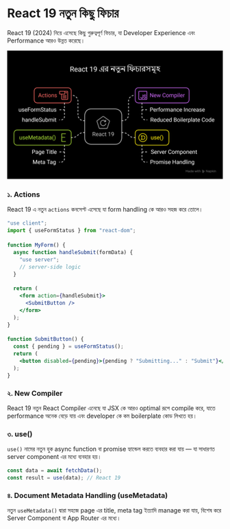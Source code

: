 # React 19 নতুন কিছু ফিচার

React 19 (2024) নিয়ে এসেছে কিছু গুরুত্বপূর্ণ ফিচার, যা Developer Experience এবং Performance আরও উন্নত করেছে।

![React 19](../../../public/images/React/React%2019.png)

### **১. Actions**

React 19 এ নতুন `actions` কনসেপ্ট এসেছে যা form handling কে আরও সহজ করে তোলে।

```jsx
"use client";
import { useFormStatus } from "react-dom";

function MyForm() {
  async function handleSubmit(formData) {
    "use server";
    // server-side logic
  }

  return (
    <form action={handleSubmit}>
      <SubmitButton />
    </form>
  );
}

function SubmitButton() {
  const { pending } = useFormStatus();
  return (
    <button disabled={pending}>{pending ? "Submitting..." : "Submit"}</button>
  );
}
```

### **২. New Compiler**

React 19 নতুন React Compiler এনেছে যা JSX কে আরও optimal রূপে compile করে, যাতে performance অনেক বেড়ে যায় এবং developer কে কম boilerplate কোড লিখতে হয়।

### **৩. use()**

`use()` নামের নতুন হুক async function বা promise হ্যান্ডেল করতে ব্যবহার করা যায় — যা সাধারণত server component এর মধ্যে ব্যবহার হয়।

```jsx
const data = await fetchData();
const result = use(data); // React 19
```

### **৪. Document Metadata Handling (useMetadata)**

নতুন `useMetadata()` দ্বারা সহজে page এর title, meta tag ইত্যাদি manage করা যায়, বিশেষ করে Server Component বা App Router এর মধ্যে।
